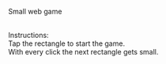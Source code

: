 Small web game <br> <br>

Instructions: <br>
Tap the rectangle to start the game. <br>
With every click the next rectangle gets small.